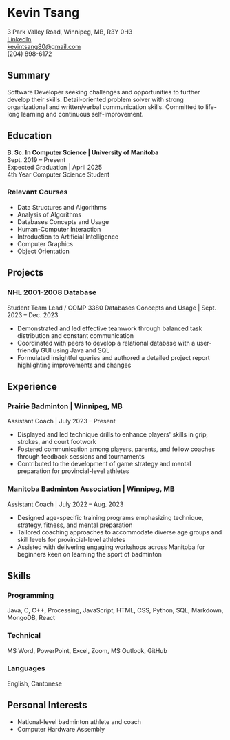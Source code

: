 # Kevin Tsang

3 Park Valley Road, Winnipeg, MB, R3Y 0H3  
[LinkedIn](https://www.linkedin.com/in/kevin-tsang-5308532a3)  
kevintsang80@gmail.com  
(204) 898-6172

## Summary

Software Developer seeking challenges and opportunities to further develop their skills. Detail-oriented problem solver with strong organizational and written/verbal communication skills. Committed to life-long learning and continuous self-improvement.

## Education

**B. Sc. In Computer Science | University of Manitoba**  
Sept. 2019 – Present  
Expected Graduation | April 2025  
4th Year Computer Science Student

### Relevant Courses

- Data Structures and Algorithms
- Analysis of Algorithms
- Databases Concepts and Usage
- Human-Computer Interaction
- Introduction to Artificial Intelligence
- Computer Graphics
- Object Orientation

## Projects

### NHL 2001-2008 Database

Student Team Lead / COMP 3380 Databases Concepts and Usage | Sept. 2023 – Dec. 2023

- Demonstrated and led effective teamwork through balanced task distribution and constant communication
- Coordinated with peers to develop a relational database with a user-friendly GUI using Java and SQL
- Formulated insightful queries and authored a detailed project report highlighting improvements and changes

## Experience

### Prairie Badminton | Winnipeg, MB

Assistant Coach | July 2023 – Present

- Displayed and led technique drills to enhance players' skills in grip, strokes, and court footwork
- Fostered communication among players, parents, and fellow coaches through feedback sessions and tournaments
- Contributed to the development of game strategy and mental preparation for provincial-level athletes

### Manitoba Badminton Association | Winnipeg, MB

Assistant Coach | July 2022 – Aug. 2023

- Designed age-specific training programs emphasizing technique, strategy, fitness, and mental preparation
- Tailored coaching approaches to accommodate diverse age groups and skill levels for provincial-level athletes
- Assisted with delivering engaging workshops across Manitoba for beginners keen on learning the sport of badminton

## Skills

### Programming

Java, C, C++, Processing, JavaScript, HTML, CSS, Python, SQL, Markdown, MongoDB, React

### Technical

MS Word, PowerPoint, Excel, Zoom, MS Outlook, GitHub

### Languages

English, Cantonese

## Personal Interests

- National-level badminton athlete and coach
- Computer Hardware Assembly
